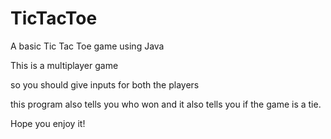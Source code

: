 # TicTacToe
A basic Tic Tac Toe game using Java

This is a multiplayer game

so you should give inputs for both the players

this program also tells you who won and it also tells you if the game is a tie.

Hope you enjoy it!
